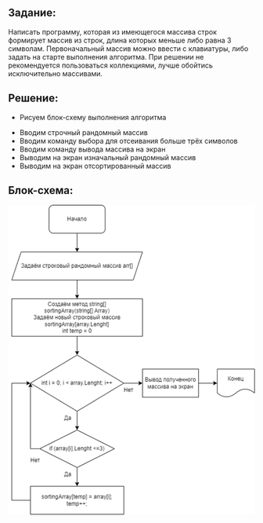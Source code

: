 ## Задание:
Написать программу, которая из имеющегося массива строк формирует массив из строк, длина которых меньше либо равна 3 символам. Первоначальный массив можно ввести с клавиатуры, либо задать на старте выполнения алгоритма. При решении не рекомендуется пользоваться коллекциями, лучше обойтись исключительно массивами.

## Решение:
- Рисуем блок-схему выполнения алгоритма
* Вводим строчный рандомный массив
* Вводим команду выбора для отсеивания больше трёх символов
* Вводим команду вывода массива на экран
* Выводим на экран изначальный рандомный массив
* Выводим на экран отсортированный массив
## Блок-схема:
![avatar](https://raw.githubusercontent.com/AlterBins/C-/main/2.png)